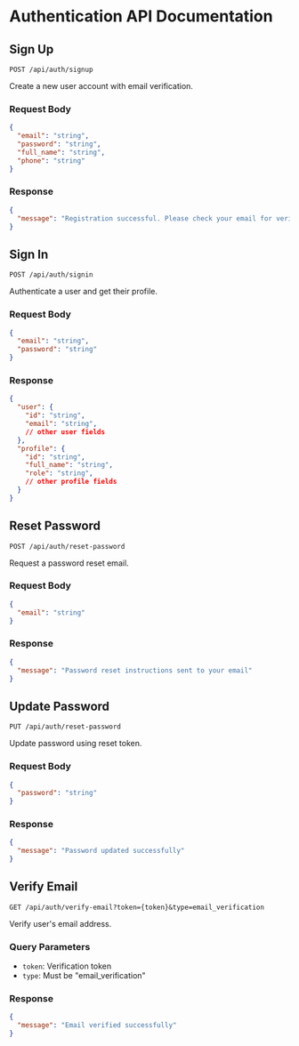 # Authentication API Documentation

## Sign Up
`POST /api/auth/signup`

Create a new user account with email verification.

### Request Body
```json
{
  "email": "string",
  "password": "string",
  "full_name": "string",
  "phone": "string"
}
```

### Response
```json
{
  "message": "Registration successful. Please check your email for verification."
}
```

## Sign In
`POST /api/auth/signin`

Authenticate a user and get their profile.

### Request Body
```json
{
  "email": "string",
  "password": "string"
}
```

### Response
```json
{
  "user": {
    "id": "string",
    "email": "string",
    // other user fields
  },
  "profile": {
    "id": "string",
    "full_name": "string",
    "role": "string",
    // other profile fields
  }
}
```

## Reset Password
`POST /api/auth/reset-password`

Request a password reset email.

### Request Body
```json
{
  "email": "string"
}
```

### Response
```json
{
  "message": "Password reset instructions sent to your email"
}
```

## Update Password
`PUT /api/auth/reset-password`

Update password using reset token.

### Request Body
```json
{
  "password": "string"
}
```

### Response
```json
{
  "message": "Password updated successfully"
}
```

## Verify Email
`GET /api/auth/verify-email?token={token}&type=email_verification`

Verify user's email address.

### Query Parameters
- `token`: Verification token
- `type`: Must be "email_verification"

### Response
```json
{
  "message": "Email verified successfully"
}
```
